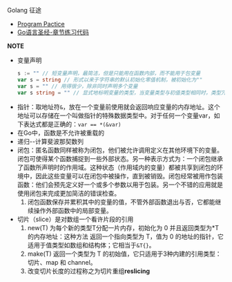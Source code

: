 Golang 征途

- [Program Pactice](https://github.com/Neras/golang-poker/tree/program-pactice)
- [Go语言圣经-章节练习代码](./gopl.io/)

**NOTE**
- 变量声明
    ```go
    s := "" // 短变量声明，最简洁，但是只能用在函数内部，而不能用于包变量
    var s = string // 形式以来于字符串的默认初始化零值机制，被初始化为""
    var s = "" // 用得很少，除非同时声明多个变量
    var s string = "" // 显式地标明变量的类型，当变量类型与初值类型相同时，类型冗余，但如果两者类型不同，变量类型就必须了
    ```
- 指针：取地址符`&`，放在一个变量前使用就会返回响应变量的内存地址。这个地址可以存储在一个叫做指针的特殊数据类型中。对于任何一个变量var，如下表达式都是正确的：`var == *(&var)`
- 在Go中，函数是不允许被重载的
- 递归--计算斐波那契数列
- 闭包：匿名函数同样被称为闭包，他们被允许调用定义在其他环境下的变量。闭包可使得某个函数捕捉到一些外部状态。另一种表示方式为：一个闭包继承了函数所声明时的作用域。这种状态（作用域内的变量）都被共享到闭包的环境中，因此这些变量可以在闭包中被操作，直到被销毁。闭包经常被用作包装函数：他们会预先定义好一个或多个参数以用于包装。另一个不错的应用就是使用闭包来完成更加简洁的错误检查。
  1. 闭包函数保存并累积其中的变量的值，不管外部函数退出与否，它都能继续操作外部函数中的局部变量。
- 切片（slice）是对数组一个看许片段的引用
  1. new(T) 为每个新的类型T分配一片内存，初始化为 0 并且返回类型为*T的内存地址：这种方法 返回一个指向类型为 T，值为 0 的地址的指针，它适用于值类型如数组和结构体；它相当于`&T{}`。 
  2. make(T) 返回一个类型为 T 的初始值，它只适用于3种内建的引用类型：切片、map 和 channel。
  3. 改变切片长度的过程称之为切片重组**reslicing**
